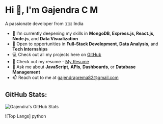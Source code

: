 # Hi 👋, I'm Gajendra C M

A passionate developer from 🇮🇳 India

- 🌱 I’m currently deepening my skills in **MongoDB, Express.js, React.js, Node.js**, and **Data Visualization**
- 💼 Open to opportunities in **Full-Stack Development**, **Data Analysis**, and **Tech Internships**
- 💻 Check out all my projects here on [GitHub](https://github.com/yourusername)
- 📄 Check out my resume - [My Resume](https://link-to-your-resume.com)
- 🧠 Ask me about **JavaScript**, **APIs**, **Dashboards**, or **Database Management**
- 📫 Reach out to me at
  gajendraprema82@gmail.com

## GitHub Stats:
![Gajendra's GitHub Stats](https://github-readme-stats.vercel.app/api?username=yourusername&show_icons=true&theme=default)

<!-- Optional: Top languages -->
![Top Langs]
python
